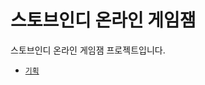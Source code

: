 # 스토브인디 온라인 게임잼
스토브인디 온라인 게임잼 프로젝트입니다.
- [`기획`](https://drive.google.com/file/d/1VcILnGfiy6NACBBQq_vQvc8obXJDf00O/view?usp=sharing)
